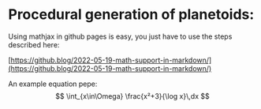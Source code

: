 # Procedural generation of planetoids:

Using mathjax in github pages is easy, you just have to use the steps described here:

[https://github.blog/2022-05-19-math-support-in-markdown/](https://github.blog/2022-05-19-math-support-in-markdown/)

An example equation pepe:
$$
    \int_{x\in\Omega} \frac{x²+3}{\log x}\,dx
$$



